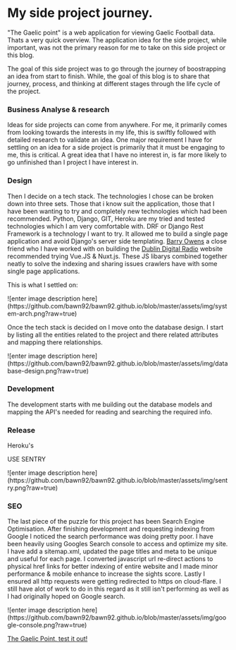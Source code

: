 # My side project journey.


"The Gaelic point" is a web application for viewing Gaelic Football data. Thats a very quick overview.  The application idea for the side project, while important, was not the primary reason for me to take on this side project or this blog. 

The goal of this side project was to go through the journey of boostrapping an idea from start to finish. While, the goal of this blog is to share that journey, process, and thinking at different stages through the life cycle of the project.
 
### Business Analyse & research 

Ideas for side projects can come from anywhere. For me, it primarily comes from looking towards the interests in my life, this is swiftly followed with detailed research to validate an idea. One major requirement I have for settling on an idea for a side project is primarily that it must be engaging to me, this is critical. A great idea that I have no interest in, is far more likely to go unfinished than I project I have interest in. 

### Design

Then I decide on a tech stack.  The technologies I chose can be broken down into three sets. Those that i know suit the application, those that I have been wanting to try and completely new technologies which had been recommended. Python, Django, GIT, Heroku are my tried and tested technologies which I am very comfortable with. DRF or Django Rest Framework is a technology I want to try. It allowed me to build a single page application and avoid Django's server side templating. [Barry Owens](http://www.barryowens.net/) a close friend who I have worked with on building the [Dublin Digital Radio](https://listen.dublindigitalradio.com/)  website recommended trying Vue.JS & Nuxt.js. These JS libarys combined together neatly to solve the indexing and sharing issues crawlers have with some single page applications.

This is what I settled on:

<div class="honeycombpic">
![enter image description here](https://github.com/bawn92/bawn92.github.io/blob/master/assets/img/system-arch.png?raw=true)
</div>

Once the tech stack is decided on I move onto the database design. I start by listing all the entities related to the project and there related attributes and mapping there relationships.


<div class="honeycombpic">
![enter image description here](https://github.com/bawn92/bawn92.github.io/blob/master/assets/img/database-design.png?raw=true)
</div>

### Development

The development starts with me building out the database models and mapping the API's needed for reading and searching the required info.




### Release

Heroku's 



USE SENTRY

<div class="honeycombpic">
![enter image description here](https://github.com/bawn92/bawn92.github.io/blob/master/assets/img/sentry.png?raw=true)
</div>

### SEO

The last piece of the puzzle for this project has been Search Engine Optimisation. After finishing development and requesting indexing from Google I noticed the search performance was doing pretty poor. I have been heavily using Googles Search console to access and optimize my site. I have add a sitemap.xml, updated the page titles and meta to be unique and useful for each page. I converted javascript url re-direct actions to physical href links for better indexing of entire website and I made minor performance & mobile enhance to increase the sights score. Lastly I ensured all http requests were getting redirected to https on cloud-flare. I still have alot of work to do in this regard as it still isn't performing  as well as I had originally hoped on Google search.

<div class="honeycombpic">
![enter image description here](https://github.com/bawn92/bawn92.github.io/blob/master/assets/img/google-console.png?raw=true)
</div>



 [The Gaelic Point, test it out! ](https://www.thegaelicpoint.ie)




